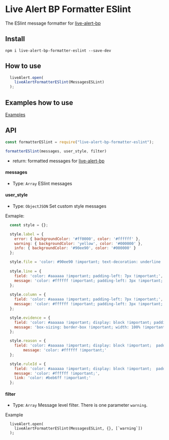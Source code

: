 # Live Alert BP Formatter ESlint

The ESlint message formatter for [live-alert-bp](https://github.com/semiromid/live-alert-bp)


##  Install
```shell
npm i live-alert-bp-formatter-eslint --save-dev
```

## How to use

```javascript
  liveAlert.open(
    liveAlertFormatterESlint(MessagesESLint)
  );
```


## Examples how to use

[Examples](https://github.com/semiromid/live-alert-bp#examples)

## API

```javascript
const formatterESlint = require("live-alert-bp-formatter-eslint");

formatterESlint(messages, user_style, filter)
```

* return:  formatted messages for [live-alert-bp](https://github.com/semiromid/live-alert-bp)

#### messages
* Type: `Array`
ESlint messages

#### user_style
* Type: `ObjectJSON`
Set custom style messages

Exmaple:
```javascript
  const style = {};	

  style.label = {
	error: { backgroundColor: '#ff0000', color: '#ffffff' },
	warning: { backgroundColor: 'yellow', color: '#000000' },
	info: { backgroundColor: '#90ee90', color: '#000000' }
  };

  style.file = 'color: #90ee90 !important; text-decoration: underline !important;';
	
  style.line = {
	field: 'color: #aaaaaa !important; padding-left: 7px !important;', 
	message: 'color: #ffffff !important; padding-left: 3px !important;'
  };
	
  style.column = {
	field: 'color: #aaaaaa !important; padding-left: 7px !important;', 
	message: 'color: #ffffff !important; padding-left: 3px !important;'
  };

  style.evidence = {
	field: 'color: #aaaaaa !important; display: block !important; padding-bottom: 8px !important;', 
	message: 'box-sizing: border-box !important; width: 100% !important; overflow-x: auto !important; color: #ffffff !important; display: inline-block !important; border: dashed 1px #b9b9b9 !important; padding: 20px !important;'
  };

  style.reason = {
	field: 'color: #aaaaaa !important; display: block !important;  padding-top: 3px !important;', 
		message: 'color: #ffffff !important;'
  };	

  style.ruleId = {
	field: 'color: #aaaaaa !important; display: block !important;  padding-top: 3px !important;', 
	message: 'color: #ffffff !important;',
	link: 'color: #beb6ff !important;'
  };
```

#### filter
* Type: `Array`
Message level filter. There is one parameter `warning`.

Example
```
  liveAlert.open(
    liveAlertFormatterESlint(MessagesESLint, {}, [`warning`])
  );
```

